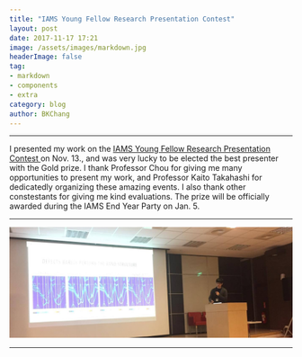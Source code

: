 ```yaml
---
title: "IAMS Young Fellow Research Presentation Contest"
layout: post
date: 2017-11-17 17:21
image: /assets/images/markdown.jpg
headerImage: false
tag:
- markdown
- components
- extra
category: blog
author: BKChang
---
```

---

I presented my work on the <a href="https://www.iams.sinica.edu.tw/iams_yfrp/"> IAMS Young Fellow Research Presentation Contest </a> on Nov. 13., and was very lucky to be elected the best presenter with the Gold prize. I thank Professor Chou for giving me many opportunities to present my work, and Professor Kaito Takahashi for dedicatedly organizing these amazing events. I also thank other constestants for giving me kind evaluations. The prize will be officially awarded during the IAMS End Year Party on Jan. 5.

---

<div>
	<img class="image" src="/assets/images/20171113IAMSYoungPresentation/present.png">
</div>

---

